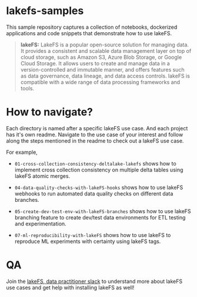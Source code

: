 # lakefs-samples
This sample repository captures a collection of notebooks, dockerized applications and code snippets that demonstrate how to use lakeFS.

> **lakeFS:** LakeFS is a popular open-source solution for managing data. It provides a consistent and scalable data management layer on top of cloud storage, such as Amazon S3, Azure Blob Storage, or Google Cloud Storage. It allows users to create and manage data in a version-controlled and immutable manner, and offers features such as data governance, data lineage, and data access controls. lakeFS is compatible with a wide range of data processing frameworks and tools.


# How to navigate?
Each directory is named after a specific lakeFS use case. And each project has it's own readme. Navigate to the use case of your interest and follow along the steps mentioned in the readme to check out a lakeFS use case.

For example, 

* `01-cross-collection-consistency-deltalake-lakefs` shows how to implement cross collection consistency on multiple delta tables using lakeFS atomic merges.

* `04-data-quality-checks-with-lakeFS-hooks` shows how to use lakeFS webhooks to run automated data quality checks on different data branches.

* `05-create-dev-test-env-with-lakeFS-branches` shows how to use lakeFS branching feature to create dev/test data environments for ETL testing and experimentation.

* `07-ml-reproducibility-with-lakeFS` shows how to use lakeFS to reproduce ML experiments with certainty using lakeFS tags.

# QA
Join the [lakeFS, data practitioner slack](https://go.lakefs.io/3iyZLOh) to understand more about lakeFS use cases and get help with installing lakeFS as well! 
